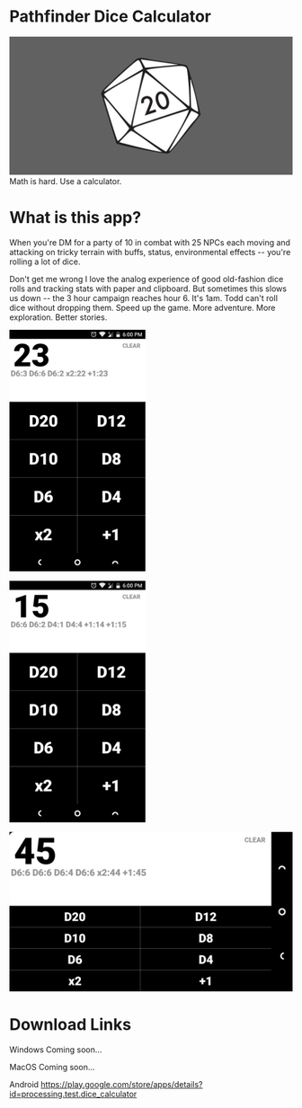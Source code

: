 # Pathfinder Dice Calculator
![DiceCalculator](graphics/featuregraphic.png?raw=true "Dice Calculator")
Math is hard. Use a calculator.

# What is this app?
When you're DM for a party of 10 in combat with 25 NPCs each moving and attacking on tricky terrain with buffs, status, environmental effects -- you're rolling a lot of dice. 

Don't get me wrong I love the analog experience of good old-fashion dice rolls and tracking stats with paper and clipboard. But sometimes this slows us down -- the 3 hour campaign reaches hour 6. It's 1am. Todd can't roll dice without dropping them. Speed up the game. More adventure. More exploration. Better stories.

<p align="left">
<img src="graphics/Screenshot2.png" width="48%">
</p>

<p align="left">
<img src="graphics/Screenshot3.png" width="48%">
</p>

![DiceCalculator](graphics/Screenshot5.png?raw=true "Dice Calculator")

# Download Links
Windows
Coming soon...

MacOS
Coming soon...

Android
https://play.google.com/store/apps/details?id=processing.test.dice_calculator
